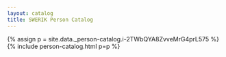 ```yaml
---
layout: catalog
title: SWERIK Person Catalog
---
```

{% assign p = site.data._person-catalog.i-2TWbQYA8ZvveMrG4prL575 %}
{% include person-catalog.html p=p %}

